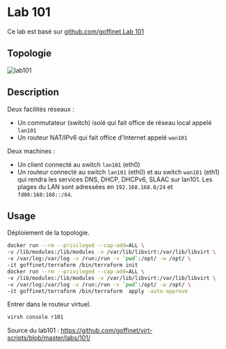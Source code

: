 # Lab 101

Ce lab est basé sur [github.com/goffinet Lab 101](https://github.com/goffinet/virt-scripts/tree/master/labs/101)

## Topologie

![lab101](https://www.lucidchart.com/publicSegments/view/cddee598-583c-41a4-8523-d17129144dfd/image.png)

## Description

Deux facilités réseaux :

* Un commutateur (switch) isolé qui fait office de réseau local appelé `lan101`
* Un routeur NAT/IPv6 qui fait office d'Internet appelé `wan101`

Deux machines :

* Un client connecté au switch `lan101` (eth0)
* Un routeur connecté au switch `lan101` (eth0) et au switch `wan101` (eth1) qui rendra les services DNS, DHCP, DHCPv6, SLAAC sur lan101. Les plages du LAN sont adressées en `192.168.168.0/24` et `fd00:168:168::/64`.

## Usage

Déploiement de la topologie.

```bash
docker run --rm --privileged --cap-add=ALL \
-v /lib/modules:/lib/modules -v /var/lib/libvirt:/var/lib/libvirt \
-v /var/log:/var/log -v /run:/run -v `pwd`:/opt/ -w /opt/ \
-it goffinet/terraform /bin/terraform init
docker run --rm --privileged --cap-add=ALL \
-v /lib/modules:/lib/modules -v /var/lib/libvirt:/var/lib/libvirt \
-v /var/log:/var/log -v /run:/run -v `pwd`:/opt/ -w /opt/ \
-it goffinet/terraform /bin/terraform  apply -auto-approve
```

Entrer dans le routeur virtuel.

```bash
virsh console r101
```

Source du lab101 : https://github.com/goffinet/virt-scripts/blob/master/labs/101/
